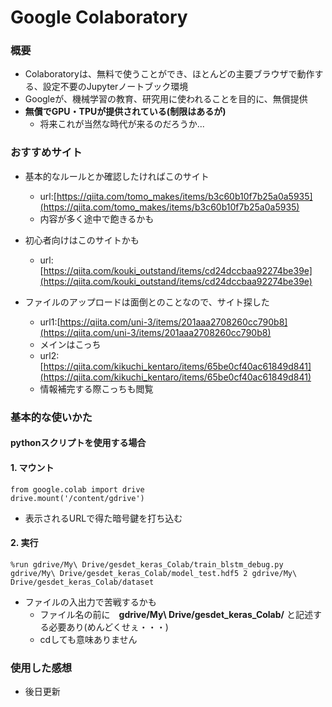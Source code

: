 # Google Colaboratory
### 概要
- Colaboratoryは、無料で使うことができ、ほとんどの主要ブラウザで動作する、設定不要のJupyterノートブック環境
- Googleが、機械学習の教育、研究用に使われることを目的に、無償提供
- __無償でGPU・TPUが提供されている(制限はあるが)__
    - 将来これが当然な時代が来るのだろうか...

### おすすめサイト
- 基本的なルールとか確認したければこのサイト
    - url:[https://qiita.com/tomo_makes/items/b3c60b10f7b25a0a5935](https://qiita.com/tomo_makes/items/b3c60b10f7b25a0a5935)
    - 内容が多く途中で飽きるかも

- 初心者向けはこのサイトかも
    - url:[https://qiita.com/kouki_outstand/items/cd24dccbaa92274be39e](https://qiita.com/kouki_outstand/items/cd24dccbaa92274be39e)

- ファイルのアップロードは面倒とのことなので、サイト探した
    - url1:[https://qiita.com/uni-3/items/201aaa2708260cc790b8](https://qiita.com/uni-3/items/201aaa2708260cc790b8)
    - メインはこっち
    - url2:[https://qiita.com/kikuchi_kentaro/items/65be0cf40ac61849d841](https://qiita.com/kikuchi_kentaro/items/65be0cf40ac61849d841)
    - 情報補完する際こっちも閲覧

### 基本的な使いかた
#### pythonスクリプトを使用する場合
#### 1. マウント
```
from google.colab import drive
drive.mount('/content/gdrive')
```

- 表示されるURLで得た暗号鍵を打ち込む

#### 2. 実行
```
%run gdrive/My\ Drive/gesdet_keras_Colab/train_blstm_debug.py gdrive/My\ Drive/gesdet_keras_Colab/model_test.hdf5 2 gdrive/My\ Drive/gesdet_keras_Colab/dataset
```

- ファイルの入出力で苦戦するかも
    - ファイル名の前に　**gdrive/My\ Drive/gesdet_keras_Colab/** と記述する必要あり(めんどくせぇ・・・)
    - cdしても意味ありません

### 使用した感想
- 後日更新
